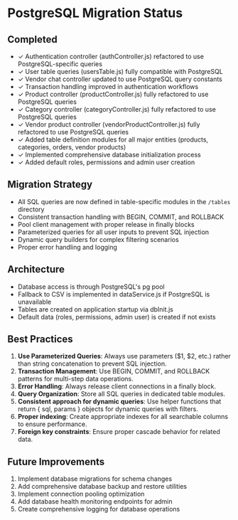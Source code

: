 # PostgreSQL Migration Status

## Completed
- ✓ Authentication controller (authController.js) refactored to use PostgreSQL-specific queries
- ✓ User table queries (usersTable.js) fully compatible with PostgreSQL
- ✓ Vendor chat controller updated to use PostgreSQL query constants
- ✓ Transaction handling improved in authentication workflows
- ✓ Product controller (productController.js) fully refactored to use PostgreSQL queries
- ✓ Category controller (categoryController.js) fully refactored to use PostgreSQL queries
- ✓ Vendor product controller (vendorProductController.js) fully refactored to use PostgreSQL queries
- ✓ Added table definition modules for all major entities (products, categories, orders, vendor products)
- ✓ Implemented comprehensive database initialization process
- ✓ Added default roles, permissions and admin user creation

## Migration Strategy
- All SQL queries are now defined in table-specific modules in the `/tables` directory
- Consistent transaction handling with BEGIN, COMMIT, and ROLLBACK
- Pool client management with proper release in finally blocks
- Parameterized queries for all user inputs to prevent SQL injection
- Dynamic query builders for complex filtering scenarios
- Proper error handling and logging

## Architecture
- Database access is through PostgreSQL's pg pool
- Fallback to CSV is implemented in dataService.js if PostgreSQL is unavailable
- Tables are created on application startup via dbInit.js
- Default data (roles, permissions, admin user) is created if not exists

## Best Practices
1. **Use Parameterized Queries**: Always use parameters ($1, $2, etc.) rather than string concatenation to prevent SQL injection.
2. **Transaction Management**: Use BEGIN, COMMIT, and ROLLBACK patterns for multi-step data operations.
3. **Error Handling**: Always release client connections in a finally block.
4. **Query Organization**: Store all SQL queries in dedicated table modules.
5. **Consistent approach for dynamic queries**: Use helper functions that return { sql, params } objects for dynamic queries with filters.
6. **Proper indexing**: Create appropriate indexes for all searchable columns to ensure performance.
7. **Foreign key constraints**: Ensure proper cascade behavior for related data.

## Future Improvements
1. Implement database migrations for schema changes
2. Add comprehensive database backup and restore utilities
3. Implement connection pooling optimization
4. Add database health monitoring endpoints for admin
5. Create comprehensive logging for database operations
